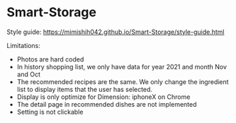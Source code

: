 # Smart-Storage

Style guide: https://mimishih042.github.io/Smart-Storage/style-guide.html

Limitations:
- Photos are hard coded
- In history shopping list,  we only have data for year 2021 and month Nov and Oct
- The recommended recipes are the same. We only change the ingredient list to display items that the user has selected.
- Display is only optimize for Dimension: iphoneX on Chrome 
- The detail page in recommended dishes are not implemented
- Setting is not clickable
